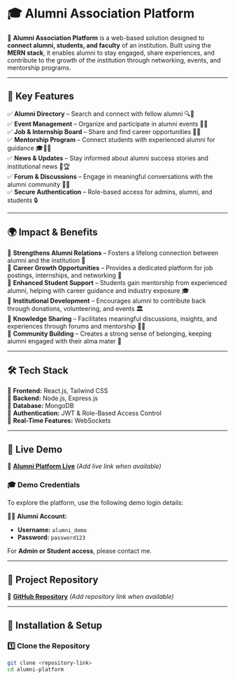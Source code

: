 # 🎓 Alumni Association Platform  

🚀 **Alumni Association Platform** is a web-based solution designed to **connect alumni, students, and faculty** of an institution. Built using the **MERN stack**, it enables alumni to stay engaged, share experiences, and contribute to the growth of the institution through networking, events, and mentorship programs.  

---

## 🌟 Key Features  

✅ **Alumni Directory** – Search and connect with fellow alumni 🔍👥  
✅ **Event Management** – Organize and participate in alumni events 📅🎉  
✅ **Job & Internship Board** – Share and find career opportunities 💼🚀  
✅ **Mentorship Program** – Connect students with experienced alumni for guidance 🎓👨‍🏫  
✅ **News & Updates** – Stay informed about alumni success stories and institutional news 📰🏆  
✅ **Forum & Discussions** – Engage in meaningful conversations with the alumni community 💬📢  
✅ **Secure Authentication** – Role-based access for admins, alumni, and students 🔒  

---

## 🌍 Impact & Benefits  

🎯 **Strengthens Alumni Relations** – Fosters a lifelong connection between alumni and the institution 🤝  
🎯 **Career Growth Opportunities** – Provides a dedicated platform for job postings, internships, and networking 💼  
🎯 **Enhanced Student Support** – Students gain mentorship from experienced alumni, helping with career guidance and industry exposure 🎓  
🎯 **Institutional Development** – Encourages alumni to contribute back through donations, volunteering, and events 🏛️  
🎯 **Knowledge Sharing** – Facilitates meaningful discussions, insights, and experiences through forums and mentorship 🧠💡  
🎯 **Community Building** – Creates a strong sense of belonging, keeping alumni engaged with their alma mater 🏫  

---

## 🛠️ Tech Stack  

🔹 **Frontend:** React.js, Tailwind CSS  
🔹 **Backend:** Node.js, Express.js  
🔹 **Database:** MongoDB  
🔹 **Authentication:** JWT & Role-Based Access Control  
🔹 **Real-Time Features:** WebSockets  

---

## 🚀 Live Demo  

🔗 **[Alumni Platform Live](#)** _(Add live link when available)_  

### 🎓 Demo Credentials  

To explore the platform, use the following demo login details:  

🧑‍🎓 **Alumni Account:**  
- **Username:** `alumni_demo`  
- **Password:** `password123`  

For **Admin or Student access**, please contact me.  

---

## 📂 Project Repository  

🔗 **[GitHub Repository](#)** _(Add repository link when available)_  

---

## 📌 Installation & Setup  

### 1️⃣ Clone the Repository  
```sh
git clone <repository-link>
cd alumni-platform
